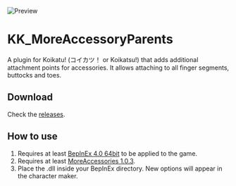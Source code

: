 ![Preview](https://user-images.githubusercontent.com/39247311/51492215-57257400-1db1-11e9-8f0e-b7097cc28bb2.png)

# KK_MoreAccessoryParents
A plugin for Koikatu! (コイカツ！ or Koikatsu!) that adds additional attachment points for accessories. It allows attaching to all finger segments, buttocks and toes.

## Download
Check the [releases](/../../releases).

## How to use
1. Requires at least [BepInEx 4.0 64bit](https://github.com/BepInEx/BepInEx/releases) to be applied to the game.
2. Requires at least [MoreAccessories 1.0.3](https://www.patreon.com/joan6694/posts?tag=MoreAccessories).
3. Place the .dll inside your BepInEx directory. New options will appear in the character maker.
